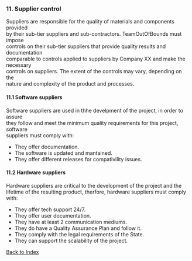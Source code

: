 ### **11. Supplier control**

Suppliers are responsible for the quality of materials and components provided\
by their sub-tier suppliers and sub-contractors. TeamOutOfBounds  must impose\
controls on their sub-tier suppliers that provide quality results and documentation\
comparable to controls applied to suppliers by Company XX and make the necessary\
controls on suppliers.  The extent of the controls may vary, depending on the\
nature and complexity of the product and processes.

#### 11.1 Software suppliers

Software suppliers are used in thhe develpment of the project, in order to assure\
they follow and meet the minimum quality requirements for this project, software\
suppliers must comply with:

* They offer documentation.
* The software is updated and mantained.
* They offer different releases for compativility issues.

#### 11.2 Hardware suppliers

Hardware suppliers are critical to the development of the project and the\
lifetime of the resulting product, therfore, hardware suppliers must comply with:

* They offer tech support 24/7.
* They offer user documentation.
* They have at least 2 communication mediums.
* They do have a Quality Assurance Plan and follow it.
* They comply with the legal requirements of the State.
* They can support the scalability of the project.

[Back to Index](./index.md)
